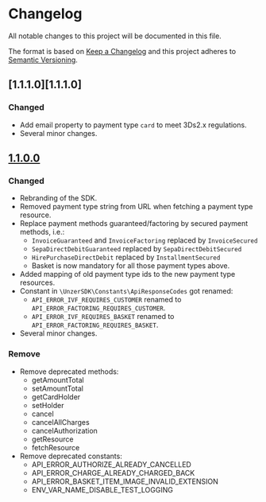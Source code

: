 # Changelog
All notable changes to this project will be documented in this file.

The format is based on [Keep a Changelog](http://keepachangelog.com/en/1.0.0/) and this project adheres to [Semantic Versioning](http://semver.org/spec/v2.0.0.html).

## [1.1.1.0][1.1.1.0]

### Changed
* Add email property to payment type `card` to meet 3Ds2.x regulations.
* Several minor changes.

## [1.1.0.0][1.1.0.0]

### Changed
* Rebranding of the SDK.
* Removed payment type string from URL when fetching a payment type resource.
* Replace payment methods guaranteed/factoring by secured payment methods, i.e.:
    * `InvoiceGuaranteed` and `InvoiceFactoring` replaced by `InvoiceSecured`
    * `SepaDirectDebitGuaranteed` replaced by `SepaDirectDebitSecured`
    * `HirePurchaseDirectDebit` replaced by `InstallmentSecured`
    * Basket is now mandatory for all those payment types above.
* Added mapping of old payment type ids to the new payment type resources.
* Constant in `\UnzerSDK\Constants\ApiResponseCodes` got renamed:
    * `API_ERROR_IVF_REQUIRES_CUSTOMER` renamed to `API_ERROR_FACTORING_REQUIRES_CUSTOMER`.
    * `API_ERROR_IVF_REQUIRES_BASKET` renamed to `API_ERROR_FACTORING_REQUIRES_BASKET`.
* Several minor changes.
### Remove
* Remove deprecated methods:
    * getAmountTotal
    * setAmountTotal
    * getCardHolder
    * setHolder
    * cancel
    * cancelAllCharges
    * cancelAuthorization
    * getResource
    * fetchResource
* Remove deprecated constants:
    * API_ERROR_AUTHORIZE_ALREADY_CANCELLED
    * API_ERROR_CHARGE_ALREADY_CHARGED_BACK
    * API_ERROR_BASKET_ITEM_IMAGE_INVALID_EXTENSION
    * ENV_VAR_NAME_DISABLE_TEST_LOGGING

[1.1.0.0]: https://github.com/unzerdev/php-sdk/compare/1260b8314af1ac461e33f0cfb382ffcd0e87c105..1.1.0.0
[1.1.0.1]: https://github.com/unzerdev/php-sdk/compare/1.1.0.0..1.1.0.1
